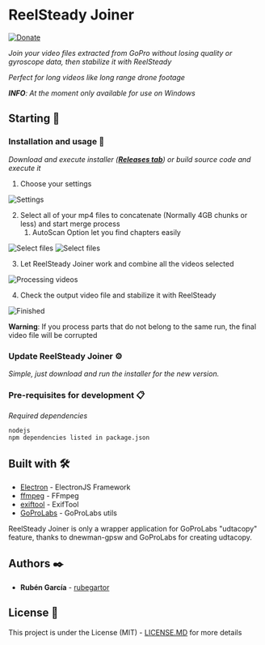 # ReelSteady Joiner

[![Donate](https://img.shields.io/badge/Donate-PayPal-green.svg)](https://www.paypal.com/donate?hosted_button_id=P9JH3CF5DHEJW)

_Join your video files extracted from GoPro without losing quality or gyroscope data, then stabilize it with ReelSteady_

_Perfect for long videos like long range drone footage_ 

_**INFO**: At the moment only available for use on Windows_

## Starting 🚀

### Installation and usage 🔧

_Download and execute installer (**[Releases tab](https://github.com/rubegartor/ReelSteady-Joiner/releases)**) or build source code and execute it_

1. Choose your settings

![Settings](https://i.imgur.com/VexTdCe.png)

2. Select all of your mp4 files to concatenate (Normally 4GB chunks or less) and start merge process
   1. AutoScan Option let you find chapters easily
   
![Select files](https://i.imgur.com/qnm3rgY.png)
![Select files](https://i.imgur.com/Mq3yGrU.png)
   

3. Let ReelSteady Joiner work and combine all the videos selected

![Processing videos](https://i.imgur.com/XSnzJk5.png)
   

4. Check the output video file and stabilize it with ReelSteady

![Finished](https://i.imgur.com/Na6SPfV.png)

**Warning**: If you process parts that do not belong to the same run, the final video file will be corrupted

### Update ReelSteady Joiner ⚙️

_Simple, just download and run the installer for the new version._

### Pre-requisites for development 📋

_Required dependencies_

```
nodejs
npm dependencies listed in package.json
```

## Built with 🛠️

* [Electron](https://www.electronjs.org/) - ElectronJS Framework
* [ffmpeg](http://ffmpeg.org/) - FFmpeg
* [exiftool](https://exiftool.org/) - ExifTool
* [GoProLabs](https://gopro.github.io/labs/) - GoProLabs utils

ReelSteady Joiner is only a wrapper application for GoProLabs "udtacopy" feature, thanks to dnewman-gpsw and GoProLabs for creating udtacopy.

## Authors ✒️

* **Rubén García** - [rubegartor](https://github.com/rubegartor)

## License 📄

This project is under the License (MIT) - [LICENSE.MD](LICENSE.MD) for more details
